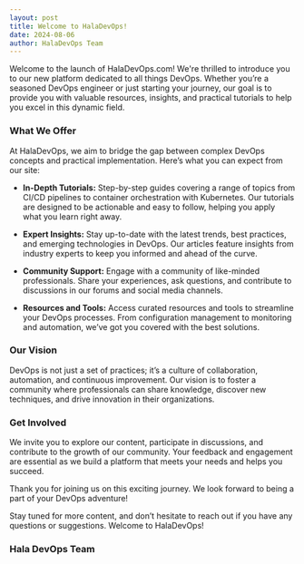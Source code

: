 ```yaml
---
layout: post
title: Welcome to HalaDevOps!
date: 2024-08-06
author: HalaDevOps Team
---
```


Welcome to the launch of HalaDevOps.com! We're thrilled to introduce you to our new platform dedicated to all things DevOps. Whether you’re a seasoned DevOps engineer or just starting your journey, our goal is to provide you with valuable resources, insights, and practical tutorials to help you excel in this dynamic field.

### What We Offer

At HalaDevOps, we aim to bridge the gap between complex DevOps concepts and practical implementation. Here’s what you can expect from our site:

- **In-Depth Tutorials:** Step-by-step guides covering a range of topics from CI/CD pipelines to container orchestration with Kubernetes. Our tutorials are designed to be actionable and easy to follow, helping you apply what you learn right away.

- **Expert Insights:** Stay up-to-date with the latest trends, best practices, and emerging technologies in DevOps. Our articles feature insights from industry experts to keep you informed and ahead of the curve.

- **Community Support:** Engage with a community of like-minded professionals. Share your experiences, ask questions, and contribute to discussions in our forums and social media channels.

- **Resources and Tools:** Access curated resources and tools to streamline your DevOps processes. From configuration management to monitoring and automation, we’ve got you covered with the best solutions.

### Our Vision

DevOps is not just a set of practices; it’s a culture of collaboration, automation, and continuous improvement. Our vision is to foster a community where professionals can share knowledge, discover new techniques, and drive innovation in their organizations.

### Get Involved

We invite you to explore our content, participate in discussions, and contribute to the growth of our community. Your feedback and engagement are essential as we build a platform that meets your needs and helps you succeed.

Thank you for joining us on this exciting journey. We look forward to being a part of your DevOps adventure!

Stay tuned for more content, and don’t hesitate to reach out if you have any questions or suggestions. Welcome to HalaDevOps!

### Hala DevOps Team